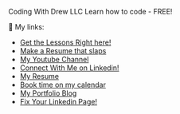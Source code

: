 Coding With Drew LLC
Learn how to code - FREE!

🔗 My links:
- [Get the Lessons Right here!](https://codingwithdrew.com)
- [Make a Resume that slaps](https://www.youtube.com/embed/iQMYPo1Dhr8) 
- [My Youtube Channel](https://www.youtube.com/channel/UC-7yWq_BrlAHROb_nx_em3g?sub_confirmation=1)
- [Connect With Me on Linkedin!](https://linkedin.com/in/drewlearns)
- [My Resume](https://share.drewlearns.com/L1uWKgXp?_ga=2.218334873.1425769950.1658920008-1467761419.1656757586)
- [Book time on my calendar](https://drewlearns.com/30-2)
- [My Portfolio Blog](https://drewlearns.com/)
- [Fix Your Linkedin Page!](https://share.drewlearns.com/nOuXPEbn)
